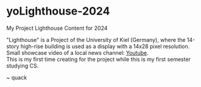 # yoLighthouse-2024
My Project Lighthouse Content for 2024

"Lighthouse" is a Project of the University of Kiel (Germany), where the 14-story high-rise building is used as a display with a 14x28 pixel resolution. \
Small showcase video of a local news channel: [Youtube](https://www.youtube.com/watch?v=PXcdI0gnodA). \
This is my first time creating for the project while this is my first semester studying CS. 

~ quack

